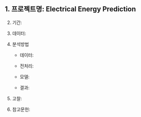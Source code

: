## 1. 프로젝트명: Electrical Energy Prediction 

2. 기간:


3. 데이터:


4. 분석방법
   - 데이터:


   - 전처리:


   - 모델:


   - 결과:


5. 고찰:
   
6. 참고문헌:
